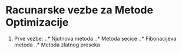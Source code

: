 # Racunarske vezbe za Metode Optimizacije

1. Prve vezbe:
..* Njutnova metoda
..* Metoda secice
..* Fibonacijeva metoda
..* Metoda zlatnog preseka
